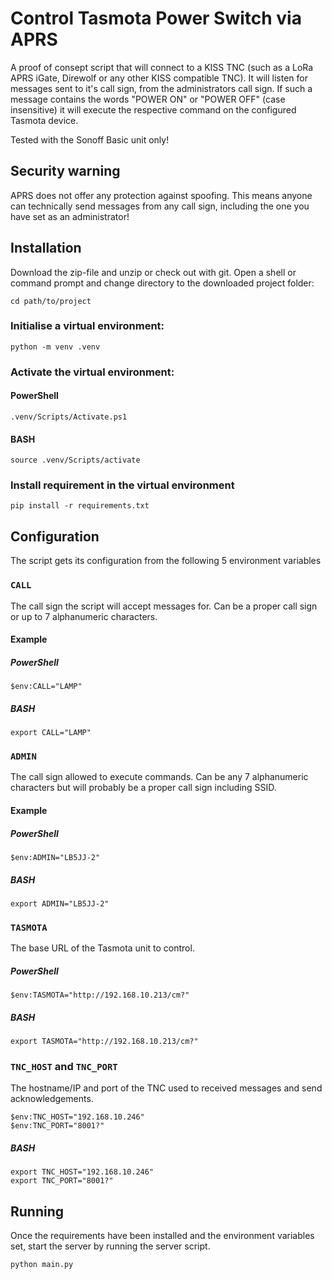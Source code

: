 # Control Tasmota Power Switch via APRS

A proof of consept script that will connect to a KISS TNC (such as a LoRa APRS iGate, Direwolf or any other KISS compatible TNC). It will listen for messages sent to it's call sign, from the administrators call sign. If such a message contains the words "POWER ON" or "POWER OFF" (case insensitive) it will execute the respective command on the configured Tasmota device.

Tested with the Sonoff Basic unit only!

## Security warning

APRS does not offer any protection against spoofing. This means anyone can technically send messages from any call sign, including the one you have set as an administrator!

## Installation

Download the zip-file and unzip or check out with git. Open a shell or command prompt and change directory to the downloaded project folder:

```shell
cd path/to/project
```

### Initialise a virtual environment:

```shell
python -m venv .venv
```

### Activate the virtual environment:

#### PowerShell

```shell
.venv/Scripts/Activate.ps1
```

#### BASH

```shell
source .venv/Scripts/activate
```

### Install requirement in the virtual environment

```shell
pip install -r requirements.txt
```

## Configuration

The script gets its configuration from the following 5 environment variables

### `CALL`

The call sign the script will accept messages for. Can be a proper call sign or up to 7 alphanumeric characters.

#### Example

##### PowerShell

```shell
$env:CALL="LAMP"
```

##### BASH

```shell
export CALL="LAMP"
```

### `ADMIN`

The call sign allowed to execute commands. Can be any 7 alphanumeric characters but will probably be a proper call sign including SSID.

#### Example

##### PowerShell

```shell
$env:ADMIN="LB5JJ-2"
```

##### BASH

```shell
export ADMIN="LB5JJ-2"
```

### `TASMOTA`

The base URL of the Tasmota unit to control.

##### PowerShell

```shell
$env:TASMOTA="http://192.168.10.213/cm?"
```

##### BASH

```shell
export TASMOTA="http://192.168.10.213/cm?"
```


### `TNC_HOST` and `TNC_PORT`

The hostname/IP and port of the TNC used to received messages and send acknowledgements.

```shell
$env:TNC_HOST="192.168.10.246"
$env:TNC_PORT="8001?"
```

##### BASH

```shell
export TNC_HOST="192.168.10.246"
export TNC_PORT="8001?"
```

## Running

Once the requirements have been installed and the environment variables set, start the server by running the server script.

```shell
python main.py
```


